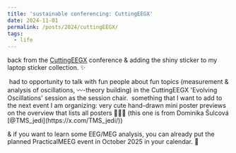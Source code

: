 ```yaml
---
title: 'sustainable conferencing: CuttingEEGX'
date: 2024-11-01
permalink: /posts/2024/cuttingEEGX/
tags:
  - life
---
```


back from the [CuttingEEGX](https://cuttingeegx.org/) conference & adding the shiny sticker to my laptop sticker collection. ✨

<img src="{{ base_path }}/images/2024_posts_cuttingEEGX.jpg" alt="" style="max-width: 100%; height: auto;">
had to opportunity to talk with fun people about fun topics (measurement & analysis of oscillations, 〰️-theory building) in the CuttingEEGX 'Evolving Oscillations' session as the session chair. 

<img src="{{ base_path }}/images/2024_posts_cuttingEEGX2.jpg" alt="" style="max-width: 100%; height: auto;">
something that I want to add to the next event I am organizing: very cute hand-drawn mini poster previews on the overview that lists all posters 👩‍🎨🎨 (this one is from Dominika Šulcová [@TMS_jedi](https://x.com/TMS_jedi/))

<img src="{{ base_path }}/images/2024_posts_cuttingEEGX3.jpg" alt="" style="max-width: 100%; height: auto;">

& if you want to learn some EEG/MEG analysis, you can already put the planned PracticalMEEG event in October 2025 in your calendar. 🙂